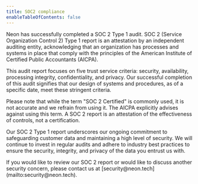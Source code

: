 ```yaml
---
title: SOC2 compliance
enableTableOfContents: false
---
```


Neon has successfully completed a SOC 2 Type 1 audit. SOC 2 (Service Organization Control 2) Type 1 report is an attestation by an independent auditing entity, acknowledging that an organization has processes and systems in place that comply with the principles of the American Institute of Certified Public Accountants (AICPA).

This audit report focuses on five trust service criteria: security, availability, processing integrity, confidentiality, and privacy. Our successful completion of this audit signifies that our design of systems and procedures, as of a specific date, meet these stringent criteria.

Please note that while the term "SOC 2 Certified" is commonly used, it is not accurate and we refrain from using it. The AICPA explicitly advises against using this term. A SOC 2 report is an attestation of the effectiveness of controls, not a certification.

Our SOC 2 Type 1 report underscores our ongoing commitment to safeguarding customer data and maintaining a high level of security. We will continue to invest in regular audits and adhere to industry best practices to ensure the security, integrity, and privacy of the data you entrust us with.

<Admonition type="note">
If you would like to review our SOC 2 report or would like to discuss another security concern, please contact us at [security@neon.tech](mailto:security@neon.tech).
</Admonition>
